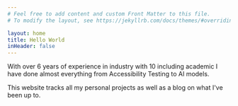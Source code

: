 ```yaml
---
# Feel free to add content and custom Front Matter to this file.
# To modify the layout, see https://jekyllrb.com/docs/themes/#overriding-theme-defaults

layout: home
title: Hello World
inHeader: false
---
```


 
With over 6 years of experience in industry with 10 including academic I have done almost everything from Accessibility Testing to AI models.

This website tracks all my personal projects as well as a blog on what I've been up to. 